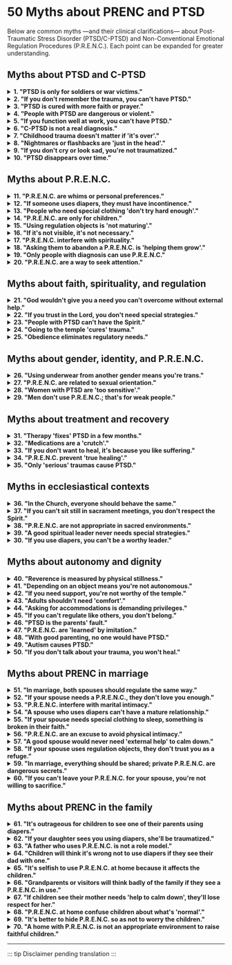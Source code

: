 ﻿# 50 Myths about PRENC and PTSD

Below are common myths —and their clinical clarifications— about Post-Traumatic Stress Disorder (PTSD/C-PTSD) and Non-Conventional Emotional Regulation Procedures (P.R.E.N.C.). Each point can be expanded for greater understanding.

## Myths about PTSD and C-PTSD
<details>
<summary><strong>1. "PTSD is only for soldiers or war victims."</strong></summary>
<p><strong>Reality:</strong> PTSD can arise after any traumatic event (abuse, neglect, accidents, domestic violence).<br><strong>Risk:</strong> Invisibilizes civilian suffering, especially women and children.</p>
</details>

<details>
<summary><strong>2. "If you don't remember the trauma, you can't have PTSD."</strong></summary>
<p><strong>Reality:</strong> Dissociative amnesia is a common symptom of C-PTSD. The body remembers even if the mind doesn't.<br><strong>Risk:</strong> Support is denied to those without "narrative evidence".</p>
</details>

<details>
<summary><strong>3. "PTSD is cured with more faith or prayer."</strong></summary>
<p><strong>Reality:</strong> Trauma alters brain circuits; faith can accompany, but doesn't substitute neurological regulation.<br><strong>Risk:</strong> Blames the person for "not praying enough".</p>
</details>

<details>
<summary><strong>4. "People with PTSD are dangerous or violent."</strong></summary>
<p><strong>Reality:</strong> Most freeze or withdraw; aggression is rare and usually defensive.<br><strong>Risk:</strong> Stigmatization and social exclusion.</p>
</details>

<details>
<summary><strong>5. "If you function well at work, you can't have PTSD."</strong></summary>
<p><strong>Reality:</strong> Many people "function" at high emotional cost (exhaustion, dissociation).<br><strong>Risk:</strong> The severity of internal suffering is denied.</p>
</details>

<details>
<summary><strong>6. "C-PTSD is not a real diagnosis."</strong></summary>
<p><strong>Reality:</strong> Although not in DSM-5 (USA), it is in ICD-11 (WHO) and is widely recognized clinically.<br><strong>Risk:</strong> Invalidates the experience of those who suffered prolonged trauma.</p>
</details>

<details>
<summary><strong>7. "Childhood trauma doesn't matter if 'it's over'."</strong></summary>
<p><strong>Reality:</strong> Early trauma reconfigures the developing brain. Its effects are lasting without intervention.<br><strong>Risk:</strong> Minimizes the impact of childhood helplessness.</p>
</details>

<details>
<summary><strong>8. "Nightmares or flashbacks are 'just in the head'."</strong></summary>
<p><strong>Reality:</strong> They are real physiological responses, with activation of the autonomic nervous system.<br><strong>Risk:</strong> Discredits the sensory experience of trauma.</p>
</details>

<details>
<summary><strong>9. "If you don't cry or look sad, you're not traumatized."</strong></summary>
<p><strong>Reality:</strong> Affective anesthesia is a common symptom of PTSD.<br><strong>Risk:</strong> Confuses disconnection with indifference.</p>
</details>

<details>
<summary><strong>10. "PTSD disappears over time."</strong></summary>
<p><strong>Reality:</strong> Without treatment, it can become chronic or worsen.<br><strong>Risk:</strong> Delays seeking help.</p>
</details>

## Myths about P.R.E.N.C.
<details>
<summary><strong>11. "P.R.E.N.C. are whims or personal preferences."</strong></summary>
<p><strong>Reality:</strong> They are neurologically grounded adaptive strategies.<br><strong>Risk:</strong> Reasonable accommodations are denied.</p>
</details>

<details>
<summary><strong>12. "If someone uses diapers, they must have incontinence."</strong></summary>
<p><strong>Reality:</strong> They can be used for tactile containment, not physiological function.<br><strong>Risk:</strong> Unnecessary humiliation and shame.</p>
</details>

<details>
<summary><strong>13. "People who need special clothing 'don't try hard enough'."</strong></summary>
<p><strong>Reality:</strong> Sensory overload is real and exhausting.<br><strong>Risk:</strong> Need is interpreted as laziness.</p>
</details>

<details>
<summary><strong>14. "P.R.E.N.C. are only for children."</strong></summary>
<p><strong>Reality:</strong> Regulatory needs persist in adulthood, especially after complex trauma.<br><strong>Risk:</strong> Support is denied to adults with legitimate needs.</p>
</details>

<details>
<summary><strong>15. "Using regulation objects is 'not maturing'."</strong></summary>
<p><strong>Reality:</strong> Maturity includes knowing what you need to function with dignity.<br><strong>Risk:</strong> Self-regulation is pathologized.</p>
</details>

<details>
<summary><strong>16. "If it's not visible, it's not necessary."</strong></summary>
<p><strong>Reality:</strong> Many P.R.E.N.C. are discrete (underwear, accessories).<br><strong>Risk:</strong> "Visible normality" is demanded as a condition of belonging.</p>
</details>

<details>
<summary><strong>17. "P.R.E.N.C. interfere with spirituality."</strong></summary>
<p><strong>Reality:</strong> They allow greater bodily presence, which facilitates spiritual connection.<br><strong>Risk:</strong> Those who regulate in non-conventional ways are excluded.</p>
</details>

<details>
<summary><strong>18. "Asking them to abandon a P.R.E.N.C. is 'helping them grow'."</strong></summary>
<p><strong>Reality:</strong> Can cause emotional collapse or dissociation.<br><strong>Risk:</strong> Psychological harm and spiritual distancing.</p>
</details>

<details>
<summary><strong>19. "Only people with diagnosis can use P.R.E.N.C."</strong></summary>
<p><strong>Reality:</strong> Many don't have access to diagnosis, but their needs are real.<br><strong>Risk:</strong> Support is conditioned on formal clinical status.</p>
</details>

<details>
<summary><strong>20. "P.R.E.N.C. are a way to seek attention."</strong></summary>
<p><strong>Reality:</strong> Most are used privately or discretely.<br><strong>Risk:</strong> Regulatory intention is discredited.</p>
</details>

## Myths about faith, spirituality, and regulation
<details>
<summary><strong>21. "God wouldn't give you a need you can't overcome without external help."</strong></summary>
<p><strong>Reality:</strong> God gives gifts, including therapists, science, and bodily strategies.<br><strong>Risk:</strong> Help is rejected as "lack of faith".</p>
</details>

<details>
<summary><strong>22. "If you trust in the Lord, you don't need special strategies."</strong></summary>
<p><strong>Reality:</strong> Faith and neuroscience are not mutually exclusive.<br><strong>Risk:</strong> Person is blamed for "depending on earthly things".</p>
</details>

<details>
<summary><strong>23. "People with PTSD can't have the Spirit."</strong></summary>
<p><strong>Reality:</strong> The Spirit can touch any child of God, regardless of their neurological state.<br><strong>Risk:</strong> Spiritual agency is denied.</p>
</details>

<details>
<summary><strong>24. "Going to the temple 'cures' trauma."</strong></summary>
<p><strong>Reality:</strong> The temple is sacred, but doesn't substitute trauma-focused therapy.<br><strong>Risk:</strong> Guilt is generated for "not healing in the temple".</p>
</details>

<details>
<summary><strong>25. "Obedience eliminates regulatory needs."</strong></summary>
<p><strong>Reality:</strong> Obedience doesn't reconfigure brain circuits damaged by trauma.<br><strong>Risk:</strong> Holiness is confused with neurological normality.</p>
</details>

## Myths about gender, identity, and P.R.E.N.C.
<details>
<summary><strong>26. "Using underwear from another gender means you're trans."</strong></summary>
<p><strong>Reality:</strong> It can be for texture, not identity.<br><strong>Risk:</strong> Serious clinical confusion and relational harm.</p>
</details>

<details>
<summary><strong>27. "P.R.E.N.C. are related to sexual orientation."</strong></summary>
<p><strong>Reality:</strong> They are neurological responses, not expressions of sexual identity.<br><strong>Risk:</strong> Double stigmatization.</p>
</details>

<details>
<summary><strong>28. "Women with PTSD are 'too sensitive'."</strong></summary>
<p><strong>Reality:</strong> Sensitivity is an adaptive response to danger.<br><strong>Risk:</strong> Gender trauma is minimized.</p>
</details>

<details>
<summary><strong>29. "Men don't use P.R.E.N.C.; that's for weak people."</strong></summary>
<p><strong>Reality:</strong> Men also have regulatory needs, but hide them due to stigma.<br><strong>Risk:</strong> Isolation and suicide.</p>
</details>

## Myths about treatment and recovery
<details>
<summary><strong>31. "Therapy 'fixes' PTSD in a few months."</strong></summary>
<p><strong>Reality:</strong> Healing from complex trauma takes years and isn't always linear.<br><strong>Risk:</strong> Frustration and treatment abandonment.</p>
</details>

<details>
<summary><strong>32. "Medications are a 'crutch'."</strong></summary>
<p><strong>Reality:</strong> They can restore the neurochemical balance necessary for therapy.<br><strong>Risk:</strong> Effective treatment is rejected.</p>
</details>

<details>
<summary><strong>33. "If you don't want to heal, it's because you like suffering."</strong></summary>
<p><strong>Reality:</strong> Fear of healing (due to loss of identity, etc.) is common in C-PTSD.<br><strong>Risk:</strong> Guilt and abandonment.</p>
</details>

<details>
<summary><strong>34. "P.R.E.N.C. prevent 'true healing'."</strong></summary>
<p><strong>Reality:</strong> They are bridges to regulation, not obstacles.<br><strong>Risk:</strong> Premature renunciation is forced.</p>
</details>

<details>
<summary><strong>35. "Only 'serious' traumas cause PTSD."</strong></summary>
<p><strong>Reality:</strong> Subjective perception of threat is what counts, not "objective severity".<br><strong>Risk:</strong> Neglect or chronic humiliation traumas are invalidated.</p>
</details>

## Myths in ecclesiastical contexts
<details>
<summary><strong>36. "In the Church, everyone should behave the same."</strong></summary>
<p><strong>Reality:</strong> Neurological diversity is part of God's plan.<br><strong>Risk:</strong> Forced homogenization that excludes.</p>
</details>

<details>
<summary><strong>37. "If you can't sit still in sacrament meetings, you don't respect the Spirit."</strong></summary>
<p><strong>Reality:</strong> Movement can be necessary sensory regulation.<br><strong>Risk:</strong> Public correction that humiliates.</p>
</details>

<details>
<summary><strong>38. "P.R.E.N.C. are not appropriate in sacred environments."</strong></summary>
<p><strong>Reality:</strong> Holiness includes compassion for real needs.<br><strong>Risk:</strong> Appearance is prioritized over inclusion.</p>
</details>

<details>
<summary><strong>39. "A good spiritual leader never needs special strategies."</strong></summary>
<p><strong>Reality:</strong> Leaders are also human with neurological needs.<br><strong>Risk:</strong> Hypocrisy and exhaustion.</p>
</details>

<details>
<summary><strong>30. "If you use diapers, you can't be a worthy leader."</strong></summary>
<p><strong>Reality:</strong> Dignity doesn't depend on sensory regulation.<br><strong>Risk:</strong> Callings are excluded based on prejudice.</p>
</details>

## Myths about autonomy and dignity
<details>
<summary><strong>40. "Reverence is measured by physical stillness."</strong></summary>
<p><strong>Reality:</strong> Reverence is of the heart, not the body.<br><strong>Risk:</strong> Expression is confused with intention.</p>
</details>

<details>
<summary><strong>41. "Depending on an object means you're not autonomous."</strong></summary>
<p><strong>Reality:</strong> Autonomy includes choosing your regulation tools.<br><strong>Risk:</strong> Personal agency is denied.</p>
</details>

<details>
<summary><strong>42. "If you need support, you're not worthy of the temple."</strong></summary>
<p><strong>Reality:</strong> Temple worthiness is based on the heart, not neurological functionality.<br><strong>Risk:</strong> Unjust spiritual barriers.</p>
</details>

<details>
<summary><strong>43. "Adults shouldn't need 'comfort'."</strong></summary>
<p><strong>Reality:</strong> Bodily comfort is a basic human need.<br><strong>Risk:</strong> Vulnerability is pathologized.</p>
</details>

<details>
<summary><strong>44. "Asking for accommodations is demanding privileges."</strong></summary>
<p><strong>Reality:</strong> It's asking for equity, not advantage.<br><strong>Risk:</strong> Community resentment.</p>
</details>

<details>
<summary><strong>45. "If you can't regulate like others, you don't belong."</strong></summary>
<p><strong>Reality:</strong> Belonging isn't earned by conformity.<br><strong>Risk:</strong> Isolation and loss of faith.</p>
</details>

<details>
<summary><strong>46. "PTSD is the parents' fault."</strong></summary>
<p><strong>Reality:</strong> Trauma can occur outside the home; it's not always preventable.<br><strong>Risk:</strong> Unnecessary parental guilt.</p>
</details>

<details>
<summary><strong>47. "P.R.E.N.C. are 'learned' by imitation."</strong></summary>
<p><strong>Reality:</strong> They arise from internal needs, not modeling.<br><strong>Risk:</strong> Their neurological root is minimized.</p>
</details>

<details>
<summary><strong>48. "With good parenting, no one would have PTSD."</strong></summary>
<p><strong>Reality:</strong> Trauma can come from outside the home (school, community, disasters).<br><strong>Risk:</strong> Damaging idealization of the family.</p>
</details>

<details>
<summary><strong>49. "Autism causes PTSD."</strong></summary>
<p><strong>Reality:</strong> Autism increases vulnerability to trauma, but doesn't cause it.<br><strong>Risk:</strong> Diagnostic confusion.</p>
</details>

<details>
<summary><strong>50. "If you don't talk about your trauma, you won't heal."</strong></summary>
<p><strong>Reality:</strong> Some heal through the body, art, or silence.<br><strong>Risk:</strong> A single healing path is imposed.</p>
</details>

## Myths about PRENC in marriage

<details>
<summary><strong>51. "In marriage, both spouses should regulate the same way."</strong></summary>
<p><strong>Reality:</strong> Each person has a unique nervous system; what regulates one may not work —or even harm— the other.<br><strong>Risk:</strong> A "normality" standard is imposed that invalidates one spouse's legitimate needs.</p>
</details>

<details>
<summary><strong>52. "If your spouse needs a P.R.E.N.C., they don't love you enough."</strong></summary>
<p><strong>Reality:</strong> The need for regulation is not related to love, but to nervous system physiology after trauma or neurodivergence.<br><strong>Risk:</strong> Need is confused with rejection, generating emotional insecurity.</p>
</details>

<details>
<summary><strong>53. "P.R.E.N.C. interfere with marital intimacy."</strong></summary>
<p><strong>Reality:</strong> Many P.R.E.N.C. allow the person to be more present and secure, which can improve intimate connection.<br><strong>Risk:</strong> Regulation is assumed to be an obstacle, when it can actually be a bridge.</p>
</details>

<details>
<summary><strong>54. "A spouse who uses diapers can't have a mature relationship."</strong></summary>
<p><strong>Reality:</strong> Symbolic use of diapers (without physiological function) can be a legitimate self-regulation strategy after helplessness trauma.<br><strong>Risk:</strong> Marital maturity is judged by external standards, not by bond quality.</p>
</details>

<details>
<summary><strong>55. "If your spouse needs special clothing to sleep, something is broken in their faith."</strong></summary>
<p><strong>Reality:</strong> Faith and somatic regulation coexist; one doesn't cancel the other.<br><strong>Risk:</strong> A neurological need is spiritualized, generating unnecessary guilt.</p>
</details>

<details>
<summary><strong>56. "P.R.E.N.C. are an excuse to avoid physical intimacy."</strong></summary>
<p><strong>Reality:</strong> In many cases, P.R.E.N.C. allow the person to feel safe to participate in intimacy.<br><strong>Risk:</strong> Need is interpreted as rejection, damaging marital trust.</p>
</details>

<details>
<summary><strong>57. "A good spouse would never need 'external help' to calm down."</strong></summary>
<p><strong>Reality:</strong> Self-regulation isn't always possible after complex trauma; P.R.E.N.C. are autonomy tools, not dependency.<br><strong>Risk:</strong> Self-sufficiency is idealized, ignoring the reality of neurological damage.</p>
</details>

<details>
<summary><strong>58. "If your spouse uses regulation objects, they don't trust you as a refuge."</strong></summary>
<p><strong>Reality:</strong> P.R.E.N.C. don't replace the spouse; they complement human support when the nervous system is in alarm.<br><strong>Risk:</strong> A physiological need is taken as personal offense.</p>
</details>

<details>
<summary><strong>59. "In marriage, everything should be shared; private P.R.E.N.C. are dangerous secrets."</strong></summary>
<p><strong>Reality:</strong> Some P.R.E.N.C. are intimate by nature (like regulatory underwear) and don't imply concealment, but personal dignity.<br><strong>Risk:</strong> Privacy is confused with lack of transparency.</p>
</details>

<details>
<summary><strong>60. "If you can't leave your P.R.E.N.C. for your spouse, you're not willing to sacrifice."</strong></summary>
<p><strong>Reality:</strong> Asking someone to abandon an essential regulatory strategy is not an act of love, but a demand that can cause emotional collapse.<br><strong>Risk:</strong> The concept of sacrifice is distorted, turning it into coercion.</p>
</details>

## Myths about PRENC in the family

<details>
<summary><strong>61. "It's outrageous for children to see one of their parents using diapers."</strong></summary>
<p><strong>Reality:</strong> If explained with simplicity and dignity ("this helps me calm down, like you like your blanket"), children learn empathy, neurological diversity, and respect for others' needs.<br><strong>Risk:</strong> Unnecessary shame is transmitted and an opportunity to teach compassion is hidden.</p>
</details>

<details>
<summary><strong>62. "If your daughter sees you using diapers, she'll be traumatized."</strong></summary>
<p><strong>Reality:</strong> Children don't get "traumatized" by seeing human needs regulated calmly; they get traumatized by fear, violence, or emotional incoherence.<br><strong>Risk:</strong> Adult stigma is projected onto childhood innocence.</p>
</details>

<details>
<summary><strong>63. "A father who uses P.R.E.N.C. is not a role model."</strong></summary>
<p><strong>Reality:</strong> Modeling self-regulation, self-care, and emotional honesty is one of the best lessons a father can give.<br><strong>Risk:</strong> "Normality" is confused with moral integrity.</p>
</details>

<details>
<summary><strong>64. "Children will think it's wrong not to use diapers if they see their dad with one."</strong></summary>
<p><strong>Reality:</strong> Children understand contextual differences ("this is for dad, you don't need it"). Confusion only arises if presented with shame or secrecy.<br><strong>Risk:</strong> Children's capacity to understand functional diversity is underestimated.</p>
</details>

<details>
<summary><strong>65. "It's selfish to use P.R.E.N.C. at home because it affects the children."</strong></summary>
<p><strong>Reality:</strong> An emotionally regulated father is more present, patient, and available for their children. Taking care of yourself isn't selfishness, it's parental responsibility.<br><strong>Risk:</strong> The caregiver is blamed for prioritizing their stability, which can lead to exhaustion.</p>
</details>

<details>
<summary><strong>66. "Grandparents or visitors will think badly of the family if they see a P.R.E.N.C. in use."</strong></summary>
<p><strong>Reality:</strong> Others' perception shouldn't dictate the internal health of the home. A family that cares for itself with dignity teaches more than one that pretends perfection.<br><strong>Risk:</strong> Social appearance is prioritized over real well-being.</p>
</details>

<details>
<summary><strong>67. "If children see their mother needs 'help to calm down', they'll lose respect for her."</strong></summary>
<p><strong>Reality:</strong> Children respect authenticity, not invulnerability. Seeing a parent handle their emotions with healthy tools fosters security.<br><strong>Risk:</strong> The myth of the "perfect parent" who never needs support is perpetuated.</p>
</details>

<details>
<summary><strong>68. "P.R.E.N.C. at home confuse children about what's 'normal'."</strong></summary>
<p><strong>Reality:</strong> Real life includes diversity. Children who grow up in inclusive homes develop greater empathy, cognitive flexibility, and resilience.<br><strong>Risk:</strong> An illusion of normality that doesn't exist outside the home is protected.</p>
</details>

<details>
<summary><strong>69. "It's better to hide P.R.E.N.C. so as not to worry the children."</strong></summary>
<p><strong>Reality:</strong> Secrecy generates anxiety; calm transparency generates security. Children perceive stress even when nothing is said to them.<br><strong>Risk:</strong> A non-verbal tension environment is created that children internalize as guilt or danger.</p>
</details>

<details>
<summary><strong>70. "A home with P.R.E.N.C. is not an appropriate environment to raise faithful children."</strong></summary>
<p><strong>Reality:</strong> A home where the Gospel is lived with authenticity —including compassion for one's own needs— is a seedbed of genuine faith.<br><strong>Risk:</strong> Holiness is equated with the absence of human needs, contradicting Christ's example, who healed bodies and souls.</p>
</details>

---

::: tip
Disclaimer pending translation
:::
